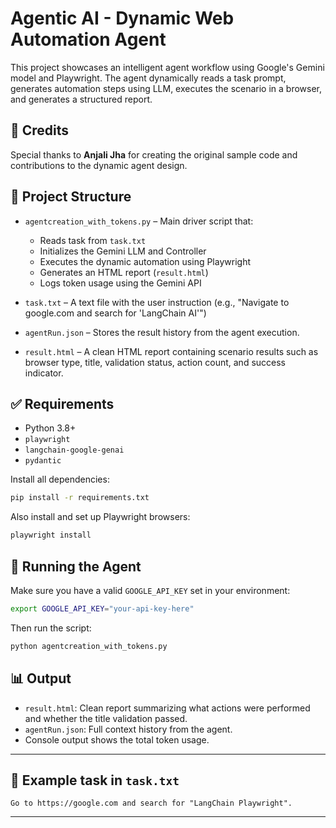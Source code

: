 # Agentic AI - Dynamic Web Automation Agent

This project showcases an intelligent agent workflow using Google's Gemini model and Playwright. The agent dynamically reads a task prompt, generates automation steps using LLM, executes the scenario in a browser, and generates a structured report.

## 🙏 Credits

Special thanks to **Anjali Jha** for creating the original sample code and contributions to the dynamic agent design.

## 📁 Project Structure

- `agentcreation_with_tokens.py` – Main driver script that:
  - Reads task from `task.txt`
  - Initializes the Gemini LLM and Controller
  - Executes the dynamic automation using Playwright
  - Generates an HTML report (`result.html`)
  - Logs token usage using the Gemini API

- `task.txt` – A text file with the user instruction (e.g., "Navigate to google.com and search for 'LangChain AI'")

- `agentRun.json` – Stores the result history from the agent execution.

- `result.html` – A clean HTML report containing scenario results such as browser type, title, validation status, action count, and success indicator.

## ✅ Requirements

- Python 3.8+
- `playwright`
- `langchain-google-genai`
- `pydantic`

Install all dependencies:

```bash
pip install -r requirements.txt
```

Also install and set up Playwright browsers:

```bash
playwright install
```

## 🚀 Running the Agent

Make sure you have a valid `GOOGLE_API_KEY` set in your environment:

```bash
export GOOGLE_API_KEY="your-api-key-here"
```

Then run the script:

```bash
python agentcreation_with_tokens.py
```

## 📊 Output

- `result.html`: Clean report summarizing what actions were performed and whether the title validation passed.
- `agentRun.json`: Full context history from the agent.
- Console output shows the total token usage.

---

## 📌 Example task in `task.txt`

```
Go to https://google.com and search for "LangChain Playwright".
```

---

